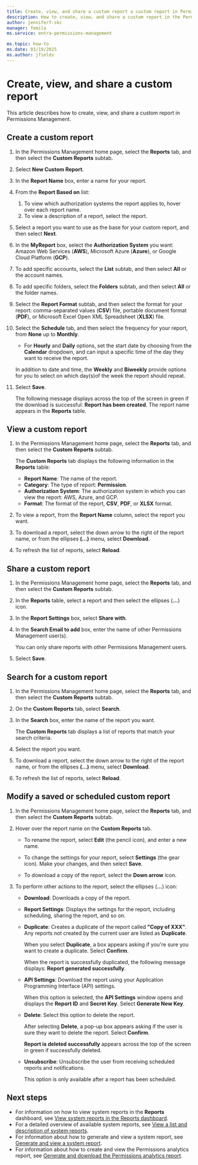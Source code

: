 ```yaml
---
title: Create, view, and share a custom report a custom report in Permissions Management
description: How to create, view, and share a custom report in the Permissions Management.
author: jenniferf-skc
manager: femila
ms.service: entra-permissions-management

ms.topic: how-to
ms.date: 03/19/2025
ms.author: jfields
---
```


# Create, view, and share a custom report

This article describes how to create, view, and share a custom report in Permissions Management.

## Create a custom report

1. In the Permissions Management home page, select the **Reports** tab, and then select the **Custom Reports** subtab.
1. Select **New Custom Report**.
1. In the **Report Name** box, enter a name for your report.
1. From the **Report Based on** list:
    1. To view which authorization systems the report applies to, hover over each report name.
    1. To view a description of a report, select the report.
1. Select a report you want to use as the base for your custom report, and then select **Next**.
1. In the **MyReport** box, select the **Authorization System** you want: Amazon Web Services (**AWS**), Microsoft Azure (**Azure**), or Google Cloud Platform (**GCP**).

1. To add specific accounts, select the **List** subtab, and then select **All** or the account names.
1. To add specific folders, select the **Folders** subtab, and then select **All** or the folder names.

1. Select the **Report Format** subtab, and then select the format for your report: comma-separated values (**CSV**) file, portable document format (**PDF**), or Microsoft Excel Open XML Spreadsheet (**XLSX**) file.
1. Select the **Schedule** tab, and then select the frequency for your report, from **None** up to **Monthly**.

    - For **Hourly** and **Daily** options, set the start date by choosing from the **Calendar** dropdown, and can input a specific time of the day they want to receive the report.

    In addition to date and time, the **Weekly** and **Biweekly** provide options for you to select on which day(s)of the week the report should repeat.

1. Select **Save**.

      The following message displays across the top of the screen in green if the download is successful: **Report has been created**.
The report name appears in the **Reports** table.

## View a custom report

1. In the Permissions Management home page, select the **Reports** tab, and then select the **Custom Reports** subtab.

    The **Custom Reports** tab displays the following information in the **Reports** table:

    - **Report Name**: The name of the report.
    - **Category**: The type of report: **Permission**.
    - **Authorization System**: The authorization system in which you can view the report: AWS, Azure, and GCP.
    - **Format**: The format of the report, **CSV**, **PDF**, or **XLSX** format.

1. To view a report, from the **Report Name** column, select the report you want.
1. To download a report, select the down arrow to the right of the report name, or from the ellipses **(...)** menu, select **Download**.
1. To refresh the list of reports, select **Reload**.

## Share a custom report

1. In the Permissions Management home page, select the **Reports** tab, and then select the **Custom Reports** subtab.
1. In the **Reports** table, select a report and then select the ellipses (**...**) icon.
1. In the **Report Settings** box, select **Share with**.
1. In the **Search Email to add** box, enter the name of other Permissions Management user(s).

    You can only share reports with other Permissions Management users.
1. Select **Save**.

## Search for a custom report

1. In the Permissions Management home page, select the **Reports** tab, and then select the **Custom Reports** subtab.
1. On the **Custom Reports** tab, select **Search**.
1. In the **Search** box, enter the name of the report you want.

    The **Custom Reports** tab displays a list of reports that match your search criteria.
1. Select the report you want.
1. To download a report, select the down arrow to the right of the report name, or from the ellipses **(...)** menu, select **Download**.
1. To refresh the list of reports, select **Reload**.


## Modify a saved or scheduled custom report

1. In the Permissions Management home page, select the **Reports** tab, and then select the **Custom Reports** subtab.
1. Hover over the report name on the **Custom Reports** tab.

    - To rename the report, select **Edit** (the pencil icon), and enter a new name.
    - To change the settings for your report, select **Settings** (the gear icon). Make your changes, and then select **Save**.

    - To download a copy of the report, select the **Down arrow** icon.

1. To perform other actions to the report, select the ellipses (**...**) icon:

    - **Download**: Downloads a copy of the report.

    - **Report Settings**: Displays the settings for the report, including scheduling, sharing the report, and so on.

    - **Duplicate**: Creates a duplicate of the report called **"Copy of XXX"**. Any reports not created by the current user are listed as **Duplicate**.

         When you select **Duplicate**, a box appears asking if you're sure you want to create a duplicate. Select **Confirm**.

         When the report is successfully duplicated, the following message displays: **Report generated successfully**.

    - **API Settings**: Download the report using your Application Programming Interface (API) settings.

         When this option is selected, the **API Settings** window opens and displays the **Report ID** and **Secret Key**. Select **Generate New Key**.

    - **Delete**: Select this option to delete the report.

         After selecting **Delete**, a pop-up box appears asking if the user is sure they want to delete the report. Select **Confirm**.

        **Report is deleted successfully** appears across the top of the screen in green if successfully deleted.

    - **Unsubscribe**: Unsubscribe the user from receiving scheduled reports and notifications.

         This option is only available after a report has been scheduled.


## Next steps

- For information on how to view system reports in the **Reports** dashboard, see [View system reports in the Reports dashboard](product-reports.md).
- For a detailed overview of available system reports, see [View a list and description of system reports](all-reports.md).
- For information about how to generate and view a system report, see [Generate and view a system report](report-view-system-report.md).
- For information about how to create and view the Permissions analytics report, see [Generate and download the Permissions analytics report](product-permissions-analytics-reports.md).
